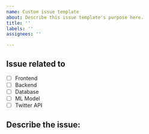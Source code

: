 ```yaml
---
name: Custom issue template
about: Describe this issue template's purpose here.
title: ''
labels: ''
assignees: ''

---
```


## Issue related to 
- [ ] Frontend  
- [ ] Backend  
- [ ] Database  
- [ ] ML Model  
- [ ] Twitter API  

## Describe the issue:
